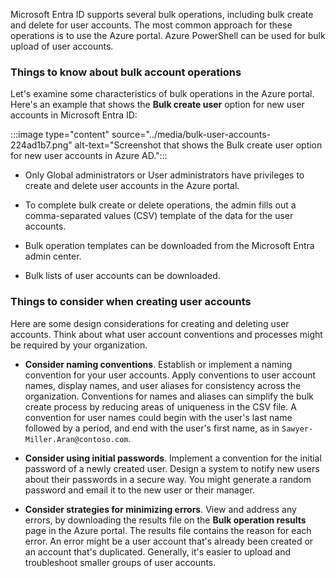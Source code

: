 Microsoft Entra ID supports several bulk operations, including bulk create and delete for user accounts. The most common approach for these operations is to use the Azure portal. Azure PowerShell can be used for bulk upload of user accounts.

### Things to know about bulk account operations

Let's examine some characteristics of bulk operations in the Azure portal. Here's an example that shows the **Bulk create user** option for new user accounts in Microsoft Entra ID:

:::image type="content" source="../media/bulk-user-accounts-224ad1b7.png" alt-text="Screenshot that shows the Bulk create user option for new user accounts in Azure AD.":::

- Only Global administrators or User administrators have privileges to create and delete user accounts in the Azure portal.

- To complete bulk create or delete operations, the admin fills out a comma-separated values (CSV) template of the data for the user accounts.

- Bulk operation templates can be downloaded from the Microsoft Entra admin center.

- Bulk lists of user accounts can be downloaded.

### Things to consider when creating user accounts

Here are some design considerations for creating and deleting user accounts. Think about what user account conventions and processes might be required by your organization.

- **Consider naming conventions**. Establish or implement a naming convention for your user accounts. Apply conventions to user account names, display names, and user aliases for consistency across the organization. Conventions for names and aliases can simplify the bulk create process by reducing areas of uniqueness in the CSV file. A convention for user names could begin with the user's last name followed by a period, and end with the user's first name, as in `Sawyer-Miller.Aran@contoso.com`.

- **Consider using initial passwords**. Implement a convention for the initial password of a newly created user. Design a system to notify new users about their passwords in a secure way. You might generate a random password and email it to the new user or their manager.

- **Consider strategies for minimizing errors**. View and address any errors, by downloading the results file on the **Bulk operation results** page in the Azure portal. The results file contains the reason for each error. An error might be a user account that's already been created or an account that's duplicated. Generally, it's easier to upload and troubleshoot smaller groups of user accounts.
